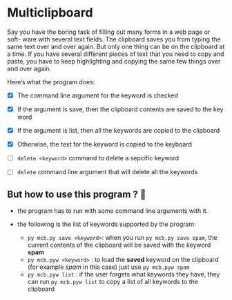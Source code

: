 # Multiclipboard

Say you have the boring task of filling out many forms in a web page or soft- ware with several text fields. The clipboard saves you from typing the same text over and over again. But only one thing can be on the clipboard at a time. If you have several different pieces of text that you need to copy and paste, you have to keep highlighting and copying the same few things over and over again.

Here’s what the program does:

 - [x] The command line argument for the keyword is checked
 
 - [x] If the argument is save, then the clipboard contents are saved to the key word
 
 - [x] If the argument is list, then all the keywords are copied to the clipboard
 
 - [x] Otherwise, the text for the keyword is copied to the keyboard

 - [ ] ```delete <keyword>``` command to delete a sepcific keyword
 
 - [ ] ```delete``` command line argument that will delete all the keywords

## But how to use this program ? 🧐

- the program has to run with some command line arguments with it.

- the following is the list of keywords supported by the program:
  - ```py mcb.py save <keyword>```: when you run ```py mcb.py save spam```, the current contents of the clipboard will be saved with the keyword **spam**
  - ```py mcb.pyw <keyword>``` : to load the **saved** keyword on the clipboard (for example *spam* in this case) just use ```py mcb.pyw spam```
  - ```py mcb.pyw list``` : if the user forgets what keywords they have, they can run ```py mcb.pyw list``` to copy a list of all keywords to the clipboard
